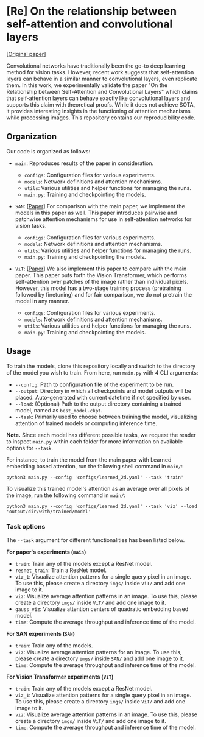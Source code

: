 # [Re] On the relationship between self-attention and convolutional layers
\[[Original paper](https://arxiv.org/pdf/1911.03584.pdf)\]

Convolutional networks have traditionally been the go-to deep learning method for vision tasks. However, recent work suggests that self-attention layers can behave in a similar manner to convolutional layers, even replicate them. In this work, we experimentally validate the paper "On the Relationship between Self-Attention and Convolutional Layers" which claims that self-attention layers can behave exactly like convolutional layers and supports this claim with theoretical proofs. While it does not achieve SOTA, it provides interesting insights in the functioning of attention mechanisms while processing images. This repository contains our reproducibility code. 

## Organization
Our code is organized as follows:
  - `main`: Reproduces results of the paper in consideration. 
    - `configs`: Configuration files for various experiments.
    - `models`: Network definitions and attention mechanisms.
    - `utils`: Various utilities and helper functions for managing the runs.
    - `main.py`: Training and checkpointing the models.


  - `SAN`: \[[Paper](https://arxiv.org/pdf/2004.13621.pdf)\] For comparison with the main paper, we implement the models in this paper as well. This paper introduces pairwise and patchwise attention mechanisms for use in self-attention networks for vision tasks.
    - `configs`: Configuration files for various experiments.
    - `models`: Network definitions and attention mechanisms.
    - `utils`: Various utilities and helper functions for managing the runs.
    - `main.py`: Training and checkpointing the models.


  - `ViT`: \[[Paper](https://arxiv.org/pdf/2010.11929.pdf)\] We also implement this paper to compare with the main paper. This paper puts forth the Vision Transformer, which performs self-attention over patches of the image rather than individual pixels. However, this model has a two-stage training process (pretraining followed by finetuning) and for fair comparison, we do not pretrain the model in any manner.  
    - `configs`: Configuration files for various experiments.
    - `models`: Network definitions and attention mechanisms.
    - `utils`: Various utilities and helper functions for managing the runs.
    - `main.py`: Training and checkpointing the models.

## Usage
To train the models, clone this repository locally and switch to the directory of the model you wish to train. From here, run `main.py` with 4 CLI arguments:

  - `--config`: Path to configuration file of the experiment to be run.
  - `--output`: Directory in which all checkpoints and model outputs will be placed. Auto-generated with current datetime if not specified by user.
  - `--load`: (Optional) Path to the output directory containing a trained model, named as `best_model.ckpt`.
  - `--task`: Primarily used to choose between training the model, visualizing attention of trained models or computing inference time.
  
**Note.** Since each model has different possible tasks, we request the reader to inspect `main.py` within each folder for more information on available options for `--task`.
  
For instance, to train the model from the main paper with Learned embedding based attention, run the following shell command in `main/`:

```
python3 main.py --config 'configs/learned_2d.yaml' --task 'train'
```

To visualize this trained model's attention as an average over all pixels of the image, run the following command in `main/`:

```
python3 main.py --config 'configs/learned_2d.yaml' --task 'viz' --load 'output/dir/with/trained/model'
```

### Task options
The `--task` argument for different functionalities has been listed below.

**For paper's experiments (`main`)**
  - `train`: Train any of the models except a ResNet model.
  - `resnet_train`: Train a ResNet model.
  - `viz_1`: Visualize attention patterns for a single query pixel in an image. To use this, please create a directory `imgs/` inside `ViT/` and add one image to it.
  - `viz`: Visualize average attention patterns in an image. To use this, please create a directory `imgs/` inside `ViT/` and add one image to it.
  - `gauss_viz`: Visualize attention centers of quadratic embedding based model.
  - `time`: Compute the average throughput and inference time of the model.

**For SAN experiments (`SAN`)**
  - `train`: Train any of the models.
  - `viz`: Visualize average attention patterns for an image. To use this, please create a directory `imgs/` inside `SAN/` and add one image to it.
  - `time`: Compute the average throughput and inference time of the model.

**For Vision Transformer experiments (`ViT`)**
  - `train`: Train any of the models except a ResNet model.
  - `viz_1`: Visualize attention patterns for a single query pixel in an image. To use this, please create a directory `imgs/` inside `ViT/` and add one image to it.
  - `viz`: Visualize average attention patterns in an image. To use this, please create a directory `imgs/` inside `ViT/` and add one image to it.
  - `time`: Compute the average throughput and inference time of the model.
